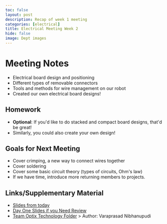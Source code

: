 ```yaml
--- 
toc: false 
layout: post 
description: Recap of week 1 meeting 
categories: [electrical]  
title: Electrical Meeting Week 2 
hide: false 
image: Dept images 
---  
```


# Meeting Notes  
- Electrical board design and positioning 
- Different types of removable connectors  
- Tools and methods for wire management on our robot  
-  Created our own electrical board designs! 

## Homework 
- **Optional**: If you'd like to do stacked and compact board designs, that'd be great! 
- Similarly, you could also create your own design!  

## Goals for Next Meeting  
- Cover crimping, a new way to connect wires together  
- Cover soldering   
- Cover some basic circuit theory (types of circuits, Ohm's law)  
- If we have time, introduce more returning members to projects.  

## Links/Supplementary Material  
- [Slides from today](https://docs.google.com/presentation/d/1X2HSGouqs9ddtDezKYznebvT0VBRPewc5Hot-QqsZd8/edit?usp=sharing)  
- [Day One Slides if you Need Review](https://docs.google.com/presentation/d/1Fy0CMHcj08jdwPNljXRYcRkCK3xdZxKA0lu8hL2MDZg/edit)  
- [Team Optix Technology Folder](https://drive.google.com/drive/folders/1D4VNl_CzpGJff69jR2onBDxhrS-d7Ol8?usp=sharing)  > Author: Varaprasad Nibhanupudi